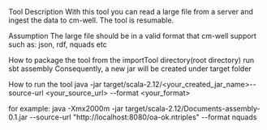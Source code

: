 Tool Description
With this tool you can read a large file from a server and ingest the data to cm-well.
The tool is resumable.

Assumption
The large file should be in a valid format that cm-well support such as: json, rdf, nquads etc

How to package the tool
from the importTool directory(root directory) run
sbt assembly
Consequently, a new jar will be created under target folder

How to run the tool
java -jar target/scala-2.12/<your_created_jar_name>--source-url <your_source_url> --format <your_format>

for example:
java -Xmx2000m -jar target/scala-2.12/Documents-assembly-0.1.jar --source-url "http://localhost:8080/oa-ok.ntriples" --format nquads



